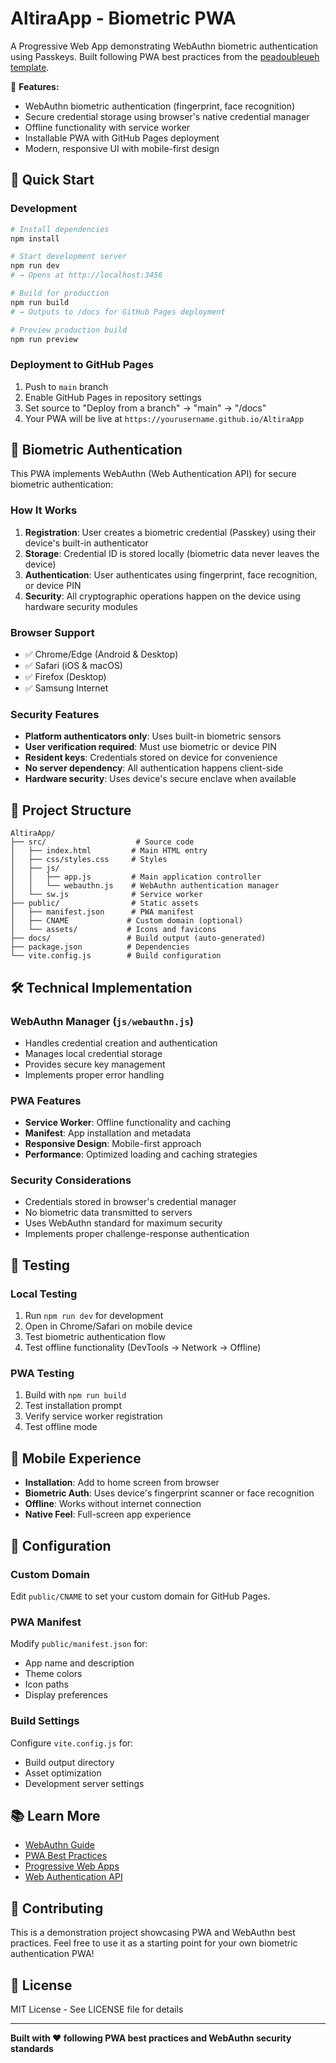 # AltiraApp - Biometric PWA

A Progressive Web App demonstrating WebAuthn biometric authentication using Passkeys. Built following PWA best practices from the [peadoubleueh template](https://github.com/chasemp/peadoubleueh).

🔐 **Features:**
- WebAuthn biometric authentication (fingerprint, face recognition)
- Secure credential storage using browser's native credential manager
- Offline functionality with service worker
- Installable PWA with GitHub Pages deployment
- Modern, responsive UI with mobile-first design

## 🚀 Quick Start

### Development
```bash
# Install dependencies
npm install

# Start development server
npm run dev
# → Opens at http://localhost:3456

# Build for production
npm run build
# → Outputs to /docs for GitHub Pages deployment

# Preview production build
npm run preview
```

### Deployment to GitHub Pages
1. Push to `main` branch
2. Enable GitHub Pages in repository settings
3. Set source to "Deploy from a branch" → "main" → "/docs"
4. Your PWA will be live at `https://yourusername.github.io/AltiraApp`

## 🔐 Biometric Authentication

This PWA implements WebAuthn (Web Authentication API) for secure biometric authentication:

### How It Works
1. **Registration**: User creates a biometric credential (Passkey) using their device's built-in authenticator
2. **Storage**: Credential ID is stored locally (biometric data never leaves the device)
3. **Authentication**: User authenticates using fingerprint, face recognition, or device PIN
4. **Security**: All cryptographic operations happen on the device using hardware security modules

### Browser Support
- ✅ Chrome/Edge (Android & Desktop)
- ✅ Safari (iOS & macOS)
- ✅ Firefox (Desktop)
- ✅ Samsung Internet

### Security Features
- **Platform authenticators only**: Uses built-in biometric sensors
- **User verification required**: Must use biometric or device PIN
- **Resident keys**: Credentials stored on device for convenience
- **No server dependency**: All authentication happens client-side
- **Hardware security**: Uses device's secure enclave when available

## 📁 Project Structure

```
AltiraApp/
├── src/                    # Source code
│   ├── index.html         # Main HTML entry
│   ├── css/styles.css     # Styles
│   ├── js/
│   │   ├── app.js         # Main application controller
│   │   └── webauthn.js    # WebAuthn authentication manager
│   └── sw.js              # Service worker
├── public/                # Static assets
│   ├── manifest.json      # PWA manifest
│   ├── CNAME             # Custom domain (optional)
│   └── assets/           # Icons and favicons
├── docs/                 # Build output (auto-generated)
├── package.json          # Dependencies
└── vite.config.js        # Build configuration
```

## 🛠️ Technical Implementation

### WebAuthn Manager (`js/webauthn.js`)
- Handles credential creation and authentication
- Manages local credential storage
- Provides secure key management
- Implements proper error handling

### PWA Features
- **Service Worker**: Offline functionality and caching
- **Manifest**: App installation and metadata
- **Responsive Design**: Mobile-first approach
- **Performance**: Optimized loading and caching strategies

### Security Considerations
- Credentials stored in browser's credential manager
- No biometric data transmitted to servers
- Uses WebAuthn standard for maximum security
- Implements proper challenge-response authentication

## 🧪 Testing

### Local Testing
1. Run `npm run dev` for development
2. Open in Chrome/Safari on mobile device
3. Test biometric authentication flow
4. Test offline functionality (DevTools → Network → Offline)

### PWA Testing
1. Build with `npm run build`
2. Test installation prompt
3. Verify service worker registration
4. Test offline mode

## 📱 Mobile Experience

- **Installation**: Add to home screen from browser
- **Biometric Auth**: Uses device's fingerprint scanner or face recognition
- **Offline**: Works without internet connection
- **Native Feel**: Full-screen app experience

## 🔧 Configuration

### Custom Domain
Edit `public/CNAME` to set your custom domain for GitHub Pages.

### PWA Manifest
Modify `public/manifest.json` for:
- App name and description
- Theme colors
- Icon paths
- Display preferences

### Build Settings
Configure `vite.config.js` for:
- Build output directory
- Asset optimization
- Development server settings

## 📚 Learn More

- [WebAuthn Guide](https://webauthn.guide/)
- [PWA Best Practices](https://web.dev/pwa-checklist/)
- [Progressive Web Apps](https://web.dev/progressive-web-apps/)
- [Web Authentication API](https://developer.mozilla.org/en-US/docs/Web/API/Web_Authentication_API)

## 🤝 Contributing

This is a demonstration project showcasing PWA and WebAuthn best practices. Feel free to use it as a starting point for your own biometric authentication PWA!

## 📄 License

MIT License - See LICENSE file for details

---

**Built with ❤️ following PWA best practices and WebAuthn security standards**